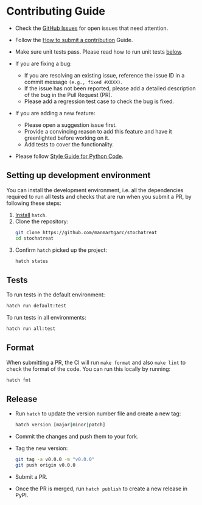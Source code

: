 <!-- Inspired by https://github.com/burnash/gspread/blob/master/.github/CONTRIBUTING.md -->
# Contributing Guide

- Check the [GitHub Issues](https://github.com/manmartgarc/stochatreat/issues) for open issues that need attention.
- Follow the [How to submit a contribution](https://opensource.guide/how-to-contribute/#how-to-submit-a-contribution) Guide.

- Make sure unit tests pass. Please read how to run unit tests [below](#tests).

- If you are fixing a bug:
  - If you are resolving an existing issue, reference the issue ID in a commit message `(e.g., fixed #XXXX)`.
  - If the issue has not been reported, please add a detailed description of the bug in the Pull Request (PR).
  - Please add a regression test case to check the bug is fixed.

- If you are adding a new feature:
  - Please open a suggestion issue first.
  - Provide a convincing reason to add this feature and have it greenlighted before working on it.
  - Add tests to cover the functionality.

- Please follow [Style Guide for Python Code](https://www.python.org/dev/peps/pep-0008/).

## Setting up development environment

You can install the development environment, i.e. all the dependencies required to run all tests and checks that are run when you submit a PR, by following these steps:

1. [Install](https://hatch.pypa.io/1.9/install/#installation) `hatch`.
2. Clone the repository:
    ```bash
    git clone https://github.com/manmartgarc/stochatreat
    cd stochatreat
    ```
3. Confirm `hatch` picked up the project:
    ```bash
    hatch status
    ```

## Tests

To run tests in the default environment:

```bash
hatch run default:test
```

To run tests in all environments:

```bash
hatch run all:test
```

## Format

When submitting a PR, the CI will run `make format` and also `make lint` to check the format of the code. You can run this locally by running:

```bash
hatch fmt
```

## Release

- Run `hatch` to update the version number file and create a new tag:

  ```bash
  hatch version [major|minor|patch]
  ```

- Commit the changes and push them to your fork.
- Tag the new version:
    ```bash
    git tag -a v0.0.0 -m "v0.0.0"
    git push origin v0.0.0
    ```
- Submit a PR.
- Once the PR is merged, run `hatch publish` to create a new release in PyPI.
